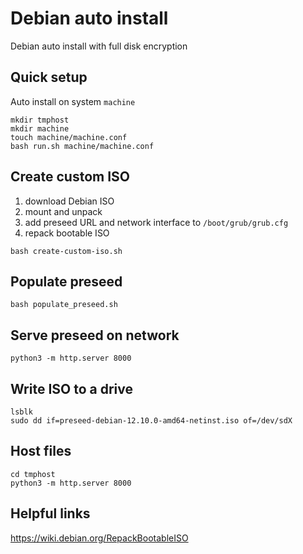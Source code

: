 # Debian auto install
Debian auto install with full disk encryption

## Quick setup
Auto install on system `machine`
```
mkdir tmphost
mkdir machine
touch machine/machine.conf
bash run.sh machine/machine.conf
```

## Create custom ISO
1. download Debian ISO
2. mount and unpack
3. add preseed URL and network interface to `/boot/grub/grub.cfg`
4. repack bootable ISO

```
bash create-custom-iso.sh
```

## Populate preseed
```
bash populate_preseed.sh
```

## Serve preseed on network
```
python3 -m http.server 8000
```

## Write ISO to a drive
```
lsblk
sudo dd if=preseed-debian-12.10.0-amd64-netinst.iso of=/dev/sdX
```

## Host files
```
cd tmphost
python3 -m http.server 8000
```

## Helpful links
https://wiki.debian.org/RepackBootableISO
